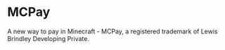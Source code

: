 # MCPay
A new way to pay in Minecraft - MCPay, a registered trademark of Lewis Brindley Developing Private.
